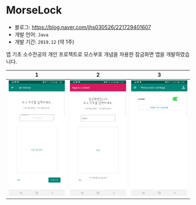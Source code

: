 # MorseLock

- 블로그: https://blog.naver.com/jhs030526/221729401607
- 개발 언어: `Java`
- 개발 기간: `2019.12` (약 1주)

앱 기초 소수전공의 개인 프로젝트로 모스부호 개념을 차용한 잠금화면 앱을 개발하였습니다.

|                 1                 |                2                |                    3                    |
| :-------------------------------: | :-----------------------------: | :-------------------------------------: |
| ![morse_input](./morse_input.jpg) | ![lock_scene](./lock_scene.jpg) | ![locked_setting](./locked_setting.jpg) |
